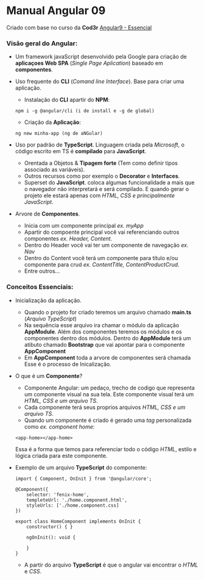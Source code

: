 # Manual Angular 09
Criado com base no curso da **Cod3r** [Angular9 - Essencial](https://www.cod3r.com.br/courses/take/angular-9-essencial)

### Visão geral do Angular:

* Um framework javaScript desenvolvido pela Google para criação de **aplicaçoes Web SPA** (*Single Page Aplication*) baseado em **componentes**.

* Uso frequente do **CLI** (*Comand line Interface*). Base para criar uma aplicação.
    - Instalação do **CLI** apartir do **NPM**:
    ```
    npm i -g @angular/cli (i de install e -g de global)
    ```
    - Criação da **Aplicação**:
    ```
    ng new minha-app (ng de aNGular)
    ```
* Uso por padrão de **TypeScript**. Linguagem criada pela *Microsoft*, o código escrito em TS é **compilado** para **JavaScript**.
    - Orentada a Objetos & **Tipagem forte** (Tem como definir tipos associado as variáveis).
    - Outros recursos como por exemplo o **Decorator** e **Interfaces**.
    - Superset do **JavaScript**. coloca algumas funcionalidade a mais que o navegador não interpretará e será compilado. E quando gerar o projeto ele estará apenas com *HTML, CSS e principalmente JavaScript*.

* Arvore de **Componentes**.
    - Inicia com um componente principal *ex. myApp*
    - Apartir do compoente principal você vai referenciando outros componentes *ex. Header, Content*.
    - Dentro do Header você vai ter um componente de navegação *ex. Nav*
    - Dentro do Content você terá um componente para título e/ou componente para crud *ex. ContentTitle, ContentProductCrud*.
    - Entre outros...

### Conceitos Essenciais:

* Inicialização da aplicação. 
    - Quando o projeto for criado teremos um arquivo chamado **main.ts** (*Arquivo TypeScript*)
    - Na sequência esse arquivo ira chamar o módulo da aplicação **AppModule**. Além dos componentes teremos os módulos e os componentes dentro dos módulos. Dentro do **AppModule** terá um atibuto chamado **Bootstrap** que vai apontar para o componente **AppComponent**
    - Em **AppComponent** toda a arvore de componentes será chamada
Esse é o processo de Inicalização.

* O que é um **Componente**?
    - Componente Angular: um pedaço, trecho de codigo que representa um componente visual na sua tela. Este componente visual terá um *HTML, CSS e um arquivo TS*.
    - Cada componente terá seus proprios arquivos *HTML, CSS e um arquivo TS*.
    - Quando um componente é criado é gerado uma *tag* personalizada como *ex. component home*:
    ```
    <app-home></app-home>
    ```
    Essa é a forma que temos para referenciar todo o código *HTML*, estilo e lógica criada para este componente.

* Exemplo de um arquivo **TypeScript** do componente:
    ```
    import { Component, OnInit } from '@angular/core';

    @Component({
        selector: 'fenix-home',
        templeteUrl: './home.component.html',
        styleUrls: ['./home.component.css]
    })

    export class HomeComponent implements OnInit {
        constructor() { }

        ngOnInit(): void {

        }
    }    
    ```
    - A partir do arquivo **TypeScript** é que o angular vai encontrar o *HTML* e *CSS*.
